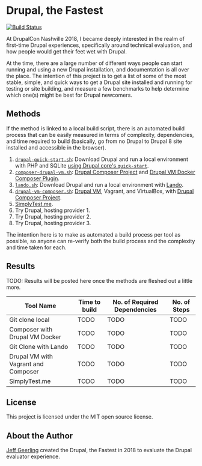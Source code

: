 # Drupal, the Fastest

[![Build Status](https://travis-ci.org/geerlingguy/drupal-the-fastest.svg?branch=master)](https://travis-ci.org/geerlingguy/drupal-the-fastest)

At DrupalCon Nashville 2018, I became deeply interested in the realm of first-time Drupal experiences, specifically around technical evaluation, and how people would get their feet wet with Drupal.

At the time, there are a large number of different ways people can start running and using a new Drupal installation, and documentation is all over the place. The intention of this project is to get a list of some of the most stable, simple, and quick ways to get a Drupal site installed and running for testing or site building, and measure a few benchmarks to help determine which one(s) might be best for Drupal newcomers.

## Methods

If the method is linked to a local build script, there is an automated build process that can be easily measured in terms of complexity, dependencies, and time required to build (basically, go from no Drupal to Drupal 8 site installed and accessible in the browser).

  1. [`drupal-quick-start.sh`](methods/drupal-quick-start.sh): Download Drupal and run a local environment with PHP and SQLite [using Drupal core's `quick-start`](https://www.drupal.org/project/drupal/issues/2911319).
  1. [`composer-drupal-vm.sh`](methods/composer-drupal-vm.sh): [Drupal Composer Project](https://github.com/drupal-composer/drupal-project) and [Drupal VM Docker Composer Plugin](https://github.com/geerlingguy/drupal-vm-docker).
  1. [`lando.sh`](methods/lando.sh): Download Drupal and run a local environment with [Lando](https://docs.devwithlando.io).
  1. [`drupal-vm-composer.sh`](methods/drupal-vm-composer.sh): [Drupal VM](https://www.drupalvm.com), Vagrant, and VirtualBox, with [Drupal Composer Project](https://github.com/drupal-composer/drupal-project).
  1. [SimplyTest.me](https://simplytest.me).
  1. Try Drupal, hosting provider 1.
  1. Try Drupal, hosting provider 2.
  1. Try Drupal, hosting provider 3.

The intention here is to make as automated a build process per tool as possible, so anyone can re-verify both the build process and the complexity and time taken for each.

## Results

TODO: Results will be posted here once the methods are fleshed out a little more.

| Tool Name                           | Time to build | No. of Required Dependencies | No. of Steps |
| ----------------------------------- | ------------- | ---------------------------- | ------------ |
| Git clone local                     | TODO          | TODO                         | TODO         |
| Composer with Drupal VM Docker      | TODO          | TODO                         | TODO         |
| Git Clone with Lando                | TODO          | TODO                         | TODO         |
| Drupal VM with Vagrant and Composer | TODO          | TODO                         | TODO         |
| SimplyTest.me                       | TODO          | TODO                         | TODO         |

## License

This project is licensed under the MIT open source license.

## About the Author

[Jeff Geerling](https://www.jeffgeerling.com/) created the Drupal, the Fastest in 2018 to evaluate the Drupal evaluator experience.
